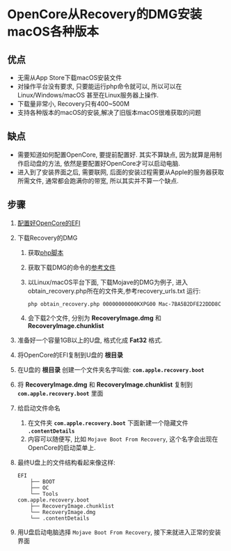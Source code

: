# OpenCore从Recovery的DMG安装macOS各种版本
## 优点
- 无需从App Store下载macOS安装文件
- 对操作平台没有要求, 只要能运行php命令就可以, 所以可以在Linux/Windows/macOS 甚至在Linux服务器上操作.
- 下载量非常小, Recovery只有400~500M
- 支持各种版本的macOS的安装,解决了旧版本macOS很难获取的问题

## 缺点
- 需要知道如何配置OpenCore, 要提前配置好. 其实不算缺点, 因为就算是用制作启动盘的方法, 依然是要配置好OpenCore才可以启动电脑.
- 进入到了安装界面之后, 需要联网, 后面的安装过程需要从Apple的服务器获取所需文件, 通常都会跑满你的带宽, 所以其实并不算一个缺点.

## 步骤
1. [配置好OpenCore的EFI](https://github.com/cattyhouse/oc-guide)
2. 下载Recovery的DMG
    1. 获取[php脚本](https://raw.githubusercontent.com/acidanthera/OcSupportPkg/master/Utilities/Recovery/obtain_recovery.php)
    1. 获取下载DMG的命令的[参考文件](https://raw.githubusercontent.com/acidanthera/OcSupportPkg/master/Utilities/Recovery/recovery_urls.txt)
    1. 以Linux/macOS平台下面, 下载Mojave的DMG为例子, 进入obtain_recovery.php所在的文件夹,参考recovery_urls.txt 运行:
    
        `php obtain_recovery.php 00000000000KXPG00 Mac-7BA5B2DFE22DDD8C`

    1. 会下载2个文件, 分别为 **RecoveryImage.dmg** 和 **RecoveryImage.chunklist**

3. 准备好一个容量1GB以上的U盘, 格式化成 **Fat32** 格式.
4. 将OpenCore的EFI复制到U盘的 **根目录**
5. 在U盘的 **根目录** 创建一个文件夹名字叫做: **`com.apple.recovery.boot`**
6. 将 **RecoveryImage.dmg** 和 **RecoveryImage.chunklist** 复制到 **`com.apple.recovery.boot`** 里面
7. 给启动文件命名
    1. 在文件夹 **`com.apple.recovery.boot`** 下面新建一个隐藏文件 **`.contentDetails`**
    1. 内容可以随便写, 比如 `Mojave Boot From Recovery`, 这个名字会出现在OpenCore的启动菜单上.
8. 最终U盘上的文件结构看起来像这样:

    ````
    EFI
        ├── BOOT
        ├── OC
        └── Tools
    com.apple.recovery.boot
        ├── RecoveryImage.chunklist
        └── RecoveryImage.dmg
        └── .contentDetails
    ````
9. 用U盘启动电脑选择 `Mojave Boot From Recovery`, 接下来就进入正常的安装界面
